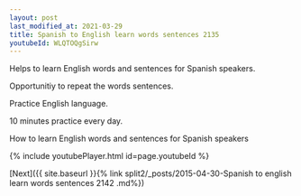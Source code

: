 ```yaml
---
layout: post
last_modified_at: 2021-03-29
title: Spanish to English learn words sentences 2135 
youtubeId: WLQTOQgSirw
---
```

 
 
Helps to learn English words and sentences for Spanish speakers.

Opportunitiy to repeat the words sentences. 

Practice English language. 
 
10 minutes practice every day. 
 
How to learn English words and sentences for Spanish speakers 
 
{% include youtubePlayer.html id=page.youtubeId %}
 
 
[Next]({{ site.baseurl }}{% link  split2/_posts/2015-04-30-Spanish to english learn words sentences 2142 .md%})
 
